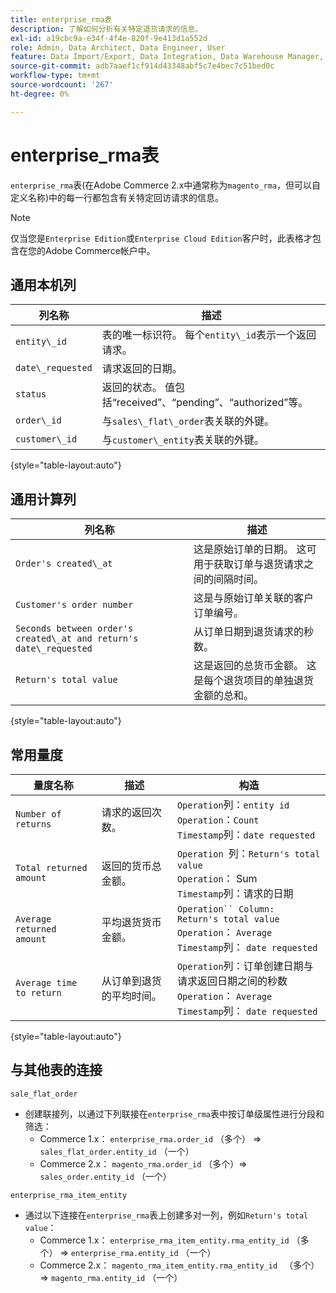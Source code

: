 ```yaml
---
title: enterprise_rma表
description: 了解如何分析有关特定退货请求的信息。
exl-id: a19cbc9a-e34f-4f4e-820f-9e413d1a552d
role: Admin, Data Architect, Data Engineer, User
feature: Data Import/Export, Data Integration, Data Warehouse Manager, Commerce Tables
source-git-commit: adb7aaef1cf914d43348abf5c7e4bec7c51bed0c
workflow-type: tm+mt
source-wordcount: '267'
ht-degree: 0%

---
```


# enterprise_rma表

`enterprise_rma`表(在Adobe Commerce 2.x中通常称为`magento_rma`，但可以自定义名称)中的每一行都包含有关特定回访请求的信息。

>[!NOTE]
>
>仅当您是`Enterprise Edition`或`Enterprise Cloud Edition`客户时，此表格才包含在您的Adobe Commerce帐户中。

## 通用本机列

| **列名称** | **描述** |
|---|---|
| `entity\_id` | 表的唯一标识符。 每个`entity\_id`表示一个返回请求。 |
| `date\_requested` | 请求返回的日期。 |
| `status` | 返回的状态。 值包括“received”、“pending”、“authorized”等。 |
| `order\_id` | 与`sales\_flat\_order`表关联的外键。 |
| `customer\_id` | 与`customer\_entity`表关联的外键。 |

{style="table-layout:auto"}

## 通用计算列

| **列名称** | **描述** |
|---|---|
| `Order's created\_at` | 这是原始订单的日期。 这可用于获取订单与退货请求之间的间隔时间。 |
| `Customer's order number` | 这是与原始订单关联的客户订单编号。 |
| `Seconds between order's created\_at and return's date\_requested` | 从订单日期到退货请求的秒数。 |
| `Return's total value` | 这是返回的总货币金额。 这是每个退货项目的单独退货金额的总和。 |

{style="table-layout:auto"}

## 常用量度

| **量度名称** | **描述** | **构造** |
|---|---|---|
| `Number of returns` | 请求的返回次数。 | `Operation`列：`entity id`<br>`Operation`：`Count`<br>`Timestamp`列：`date requested` |
| `Total returned amount` | 返回的货币总金额。 | `Operation `列：`Return's total value`<br>`Operation`： Sum<br>`Timestamp`列：请求的日期 |
| `Average returned amount` | 平均退货货币金额。 | `Operation`` Column: Return's total value`<br>`Operation`： `Average`<br>`Timestamp`列： `date requested` |
| `Average time to return` | 从订单到退货的平均时间。 | `Operation`列：订单创建日期与请求返回日期之间的秒数<br>`Operation`： `Average`<br>`Timestamp`列： `date requested` |

{style="table-layout:auto"}

## 与其他表的连接

`sale_flat_order`

* 创建联接列，以通过下列联接在`enterprise_rma`表中按订单级属性进行分段和筛选：
   * Commerce 1.x： `enterprise_rma.order_id` （多个） => `sales_flat_order.entity_id` （一个）
   * Commerce 2.x： `magento_rma.order_id` （多个）=> `sales_order.entity_id` （一个）

`enterprise_rma_item_entity`

* 通过以下连接在`enterprise_rma`表上创建多对一列，例如`Return's total value`：
   * Commerce 1.x： `enterprise_rma_item_entity.rma_entity_id` （多个） => `enterprise_rma.entity_id` （一个）
   * Commerce 2.x： `magento_rma_item_entity.rma_entity_id ` （多个）=> `magento_rma.entity_id` （一个）
